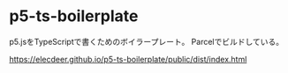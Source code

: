 # p5-ts-boilerplate
p5.jsをTypeScriptで書くためのボイラープレート。
Parcelでビルドしている。

https://elecdeer.github.io/p5-ts-boilerplate/public/dist/index.html
